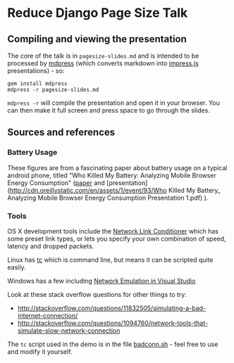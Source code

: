 # Reduce Django Page Size Talk

## Compiling and viewing the presentation

The core of the talk is in `pagesize-slides.md` and is intended to be processed by [mdpress](http://egonschiele.github.io/mdpress/) (which converts markdown into [impress.js](http://bartaz.github.io/impress.js) presentations) - so:

```
gem install mdpress
mdpress -r pagesize-slides.md
```

`mdpress -r` will compile the presentation and open it in your browser.  You can then make it full screen and press space to go through the slides.

## Sources and references

### Battery Usage

These figures are from a fascinating paper about battery usage on a typical android phone, titled "Who Killed My Battery: Analyzing Mobile Browser Energy Consumption" ([paper](http://crypto.stanford.edu/~dabo/pubs/papers/browserpower.pdf) and [presentation](http://cdn.oreillystatic.com/en/assets/1/event/93/Who Killed My Battery_ Analyzing Mobile Browser Energy Consumption Presentation 1.pdf) ).

### Tools

OS X development tools include the [Network Link Conditioner](http://9to5mac.com/2011/08/10/new-in-os-x-lion-network-link-conditioner-utility-lets-you-simulate-internet-and-bandwidth-conditions/) which has some preset link types, or lets you specify your own combination of speed, latency and dropped packets.

Linux has [tc](http://www.linuxfoundation.org/collaborate/workgroups/networking/netem) which is command line, but means it can be scripted quite easily.

Windows has a few including [Network Emulation in Visual Studio](http://blogs.msdn.com/b/lkruger/archive/2009/06/08/introducing-true-network-emulation-in-visual-studio-2010.aspx)

Look at these stack overflow questions for other things to try:

* http://stackoverflow.com/questions/11832505/simulating-a-bad-internet-connection/
* http://stackoverflow.com/questions/1094760/network-tools-that-simulate-slow-network-connection

The `tc` script used in the demo is in the file [badconn.sh](https://github.com/foobacca/reduce-django-page-size/blob/master/badconn.sh) - feel free to use and modify it yourself.
